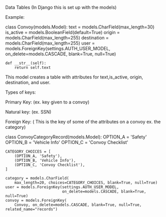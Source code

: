Data Tables (In Django this is set up with the models)

Example:

class Convoy(models.Model):
text = models.CharField(max_length=30)
is_active = models.BooleanField(default=True)
origin = models.CharField(max_length=255)
destination = models.CharField(max_length=255)
user = models.ForeignKey(settings.AUTH_USER_MODEL,
on_delete=models.CASCADE, blank=True, null=True)

    def __str__(self):
        return self.text

This model creates a table with attributes for text,is_active, origin, destination, and user.

Types of keys:

Primary Key: (ex. key given to a convoy)

Natural key: (ex. SSN)

Foreign Key: ( This is the key of some of the attributes on a convoy ex. the category)

class ConvoyCategoryRecord(models.Model):
OPTION_A = 'Safety'
OPTION_B = 'Vehicle Info'
OPTION_C = 'Convoy Checklist'

    CATEGORY_CHOICES = [
        (OPTION_A, 'Safety'),
        (OPTION_B, 'Vehicle Info'),
        (OPTION_C, 'Convoy Checklist'),
    ]

    category = models.CharField(
        max_length=20, choices=CATEGORY_CHOICES, blank=True, null=True)
    user = models.ForeignKey(settings.AUTH_USER_MODEL,
                             on_delete=models.CASCADE, blank=True, null=True)
    convoy = models.ForeignKey(
        Convoy, on_delete=models.CASCADE, blank=True, null=True, related_name="records")
